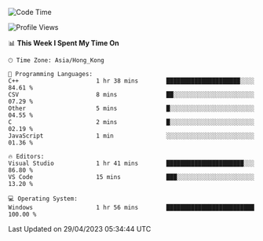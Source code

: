 <!--START_SECTION:waka-->
![Code Time](http://img.shields.io/badge/Code%20Time-56%20hrs%2028%20mins-blue)

![Profile Views](http://img.shields.io/badge/Profile%20Views-0-blue)

📊 **This Week I Spent My Time On** 

```text
🕑︎ Time Zone: Asia/Hong_Kong

💬 Programming Languages: 
C++                      1 hr 38 mins        █████████████████████░░░░   84.61 % 
CSV                      8 mins              ██░░░░░░░░░░░░░░░░░░░░░░░   07.29 % 
Other                    5 mins              █░░░░░░░░░░░░░░░░░░░░░░░░   04.55 % 
C                        2 mins              █░░░░░░░░░░░░░░░░░░░░░░░░   02.19 % 
JavaScript               1 min               ░░░░░░░░░░░░░░░░░░░░░░░░░   01.36 % 

🔥 Editors: 
Visual Studio            1 hr 41 mins        ██████████████████████░░░   86.80 % 
VS Code                  15 mins             ███░░░░░░░░░░░░░░░░░░░░░░   13.20 % 

💻 Operating System: 
Windows                  1 hr 56 mins        █████████████████████████   100.00 % 
```


 Last Updated on 29/04/2023 05:34:44 UTC
<!--END_SECTION:waka-->
